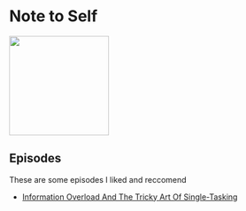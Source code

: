 # Note to Self
<a href="https://www.wnycstudios.org/podcasts/notetoself">
<img src="https://media.wnyc.org/i/200/200/l/85/1/NoteToSelf_1400X1400_TIt7xNg.png" style="height:180px;1px solid black"/>
</a>

## Episodes

These are some episodes I liked and reccomend

- [Information Overload And The Tricky Art Of Single-Tasking](https://www.npr.org/sections/alltechconsidered/2016/02/11/466177618/information-overload-and-the-tricky-art-of-single-tasking)